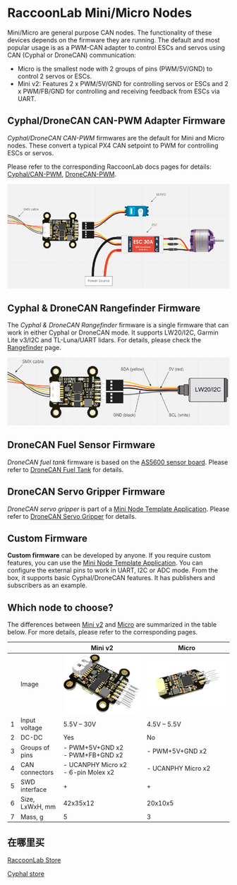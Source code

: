 # RaccoonLab Mini/Micro Nodes

Mini/Micro are general purpose CAN nodes. The functionality of these devices depends on the firmware they are running.
The default and most popular usage is as a PWM-CAN adapter to control ESCs and servos using CAN (Cyphal or DroneCAN) communication:

- Micro is the smallest node with 2 groups of pins (PWM/5V/GND) to control 2 servos or ESCs.
- Mini v2: Features 2 x PWM/5V/GND for controlling servos or ESCs and 2 x PWM/FB/GND for controlling and receiving feedback from ESCs via UART.

## Cyphal/DroneCAN CAN-PWM Adapter Firmware

_Cyphal/DroneCAN CAN-PWM_ firmwares are the default for Mini and Micro nodes.
These convert a typical PX4 CAN setpoint to PWM for controlling ESCs or servos.

Please refer to the corresponding RaccoonLab docs pages for details: [Cyphal/CAN-PWM](https://docs.raccoonlab.co/guide/can_pwm/cyphal.html), [DroneCAN-PWM](https://docs.raccoonlab.co/guide/can_pwm/dronecan.html).

![Mini v2 Node with Servo and ESC](../../assets/hardware/can_nodes/raccoonlab_mini_v2_with_servo.png)

## Cyphal & DroneCAN Rangefinder Firmware

The _Cyphal & DroneCAN Rangefinder_ firmware is a single firmware that can work in either Cyphal or DroneCAN mode.
It supports LW20/I2C, Garmin Lite v3/I2C and TL-Luna/UART lidars.
For details, please check the [Rangefinder](https://docs.raccoonlab.co/guide/can_pwm/rangefinder.html) page.

![Mini v2 Node with servo and ESC](../../assets/hardware/can_nodes/raccoonlab_mini_v2_lw20_i2c.png)

## DroneCAN Fuel Sensor Firmware

_DroneCAN fuel tank_ firmware is based on the [AS5600 sensor board](https://docs.raccoonlab.co/guide/as5600/).
Please refer to [DroneCAN Fuel Tank](https://docs.raccoonlab.co/guide/can_pwm/fuel_tank.html) for details.

## DroneCAN Servo Gripper Firmware

_DroneCAN servo gripper_ is part of a [Mini Node Template Application](https://github.com/RaccoonlabDev/mini_v2_node).
Please refer to [DroneCAN Servo Gripper](https://docs.raccoonlab.co/guide/can_pwm/servo_gripper.html) for details.

## Custom Firmware

**Custom firmware** can be developed by anyone.
If you require custom features, you can use the [Mini Node Template Application](https://github.com/RaccoonlabDev/mini_v2_node).
You can configure the external pins to work in UART, I2C or ADC mode.
From the box, it supports basic Cyphal/DroneCAN features.
It has publishers and subscribers as an example.

## Which node to choose?

The differences between [Mini v2](https://docs.raccoonlab.co/guide/can_pwm/can_pwm_mini_v2.html) and [Micro](https://docs.raccoonlab.co/guide/can_pwm/can_pwm_micro.html) are summarized in the table below.
For more details, please refer to the corresponding pages.

|   |                 | Mini v2                                   | Micro                                       |
| - | --------------- | ----------------------------------------- | ------------------------------------------- |
|   | Image           | ![RaccoonLab Mini v2 Node][Mini v2 Node]  | ![RaccoonLab Micro Node][Micro Node]        |
| 1 | Input voltage   | 5.5V – 30V                | 4.5V – 5.5V |
| 2 | DC-DC           | Yes                                       | No                                          |
| 3 | Groups of pins  | - PWM+5V+GND x2 </br> - PWM+FB+GND x2     | - PWM+5V+GND x2                             |
| 4 | CAN connectors  | - UCANPHY Micro x2 </br> - 6-pin Molex x2 | - UCANPHY Micro x2                          |
| 5 | SWD interface   | +                                         | +                                           |
| 6 | Size, LxWxH, mm | 42x35x12                                  | 20x10x5                                     |
| 7 | Mass, g         | 5                                         | 3                                           |

[Mini v2 Node]: ../../assets/hardware/can_nodes/raccoonlab_mini_node.png
[Micro Node]: ../../assets/hardware/can_nodes/raccoonlab_micro_node.png

## 在哪里买

[RaccoonLab Store](https://raccoonlab.co/store)

[Cyphal store](https://cyphal.store/search?q=raccoonlab)
